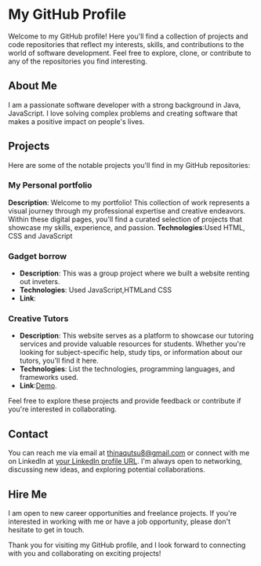 # My GitHub Profile

Welcome to my GitHub profile! Here you'll find a collection of projects and code repositories that reflect my interests, skills, and contributions to the world of software development. Feel free to explore, clone, or contribute to any of the repositories you find interesting.

## About Me

I am a passionate software developer with a strong background in Java, JavaScript. I love solving complex problems and creating software that makes a positive impact on people's lives.

## Projects

Here are some of the notable projects you'll find in my GitHub repositories:

### My Personal portfolio

**Description**: Welcome to my portfolio! This collection of work represents a visual journey through my professional expertise and creative endeavors. Within these digital pages, you'll find a curated selection of projects that showcase my skills, experience, and passion.
 **Technologies**:Used HTML, CSS and JavaScript
  

### Gadget borrow

- **Description**: This was a group project where we built a website renting out inveters.
- **Technologies**: Used JavaScript,HTMLand CSS
- **Link**:

### Creative Tutors

- **Description**: This website serves as a platform to showcase our tutoring services and provide valuable resources for students. Whether you're looking for subject-specific help, study tips, or information about our tutors, you'll find it here.
- **Technologies**: List the technologies, programming languages, and frameworks used.
- **Link**:[Demo](https://creative-tutors-website.netlify.app).

Feel free to explore these projects and provide feedback or contribute if you're interested in collaborating.


## Contact

You can reach me via email at [thinaqutsu8@gmail.com](mailto:thinaqutsu8@gmail.com) or connect with me on LinkedIn at [your LinkedIn profile URL](https://www.linkedin.com/in/thina-qutsu-b27a40220/). I'm always open to networking, discussing new ideas, and exploring potential collaborations.


## Hire Me

I am open to new career opportunities and freelance projects. If you're interested in working with me or have a job opportunity, please don't hesitate to get in touch.

Thank you for visiting my GitHub profile, and I look forward to connecting with you and collaborating on exciting projects!
